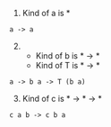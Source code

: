 1. Kind of a is *
```
a -> a
```
2. 
   * Kind of b is * -> *
   * Kind of T is * -> *

```
a -> b a -> T (b a)
```
3. Kind of c is * -> * -> *
```
c a b -> c b a
```

